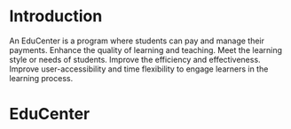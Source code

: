 # Introduction

An EduCenter is a program where students can pay and manage their payments. Enhance the quality of learning and teaching. Meet the learning style or needs of students. Improve the efficiency and effectiveness. Improve user-accessibility and time flexibility to engage learners in the learning process.

# EduCenter
